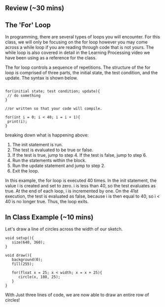 ## Review (~30 mins)

## The 'For' Loop

In programming, there are several types of loops you will encounter.  For this class, we will only be focusing on the for loop however you may come across a while loop if you are reading through code that is not yours.  The while loop is also covered in detail in the Learning Processing video we have been using as a reference for the class. 

The for loop controls a sequence of repetitions. The structure of the for loop is comprised of three parts, the initial state, the test condition, and the update. The syntax is shown below.

```

for(initial state; test condition; update){
 // do something
}

//or written so that your code will compile.

for(int i = 0; i < 40; i = i + 1){
 print(i);
}
```

breaking down what is happening above:

1. The init statement is run.
2. The test is evaluated to be true or false.
3. If the test is true, jump to step 4. If the test is false, jump to step 6.
4. Run the statements within the block.
5. Run the update statement and jump to step 2.
6. Exit the loop.

In this example, the for loop is executed 40 times. In the init statement, the value i is created and set to zero. i is less than 40, so the test evaluates as true. At the end of each loop, i is incremented by one. On the 41st execution, the test is evaluated as false, because i is then equal to 40, so i < 40 is no longer true. Thus, the loop exits.

## In Class Example (~10 mins)

Let's draw a line of circles across the width of our sketch.

```
void setup(){
   size(640, 360);
}

void draw(){
   background(0);
   fill(255);

   for(float x = 25; x < width; x = x + 25){
      circle(x, 180, 25); 
   }
}
```
With Just three lines of code, we are now able to draw an entire row of circles!





